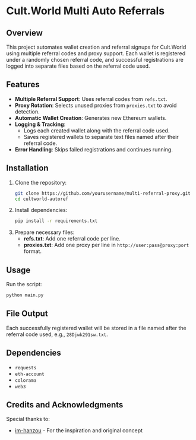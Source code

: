 # Cult.World Multi Auto Referrals

## Overview
This project automates wallet creation and referral signups for Cult.World using multiple referral codes and proxy support. Each wallet is registered under a randomly chosen referral code, and successful registrations are logged into separate files based on the referral code used.

## Features
- **Multiple Referral Support**: Uses referral codes from `refs.txt`.
- **Proxy Rotation**: Selects unused proxies from `proxies.txt` to avoid detection.
- **Automatic Wallet Creation**: Generates new Ethereum wallets.
- **Logging & Tracking**:
  - Logs each created wallet along with the referral code used.
  - Saves registered wallets to separate text files named after their referral code.
- **Error Handling**: Skips failed registrations and continues running.

## Installation
1. Clone the repository:
   ```sh
   git clone https://github.com/yourusername/multi-referral-proxy.git
   cd cultworld-autoref
   ```
2. Install dependencies:
   ```sh
   pip install -r requirements.txt
   ```
3. Prepare necessary files:
   - **refs.txt**: Add one referral code per line.
   - **proxies.txt**: Add one proxy per line in `http://user:pass@proxy:port` format.

## Usage
Run the script:
```sh
python main.py
```

## File Output
Each successfully registered wallet will be stored in a file named after the referral code used, e.g., `28Djwk291sw.txt`.

## Dependencies
- `requests`
- `eth-account`
- `colorama`
- `web3`

## Credits and Acknowledgments
Special thanks to:
- [im-hanzou](https://github.com/im-hanzou) - For the inspiration and original concept
